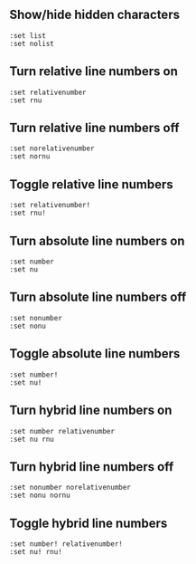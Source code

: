 ## Show/hide hidden characters
```
:set list
:set nolist
```
## Turn relative line numbers on
```
:set relativenumber
:set rnu
```
## Turn relative line numbers off
```
:set norelativenumber
:set nornu
```
## Toggle relative line numbers
```
:set relativenumber!
:set rnu!
```
## Turn absolute line numbers on
```
:set number
:set nu
```
## Turn absolute line numbers off
```
:set nonumber
:set nonu
```
## Toggle absolute line numbers
```
:set number!
:set nu!
```
## Turn hybrid line numbers on
```
:set number relativenumber
:set nu rnu
```
## Turn hybrid line numbers off
```
:set nonumber norelativenumber
:set nonu nornu
```
## Toggle hybrid line numbers
```
:set number! relativenumber!
:set nu! rnu!
```
